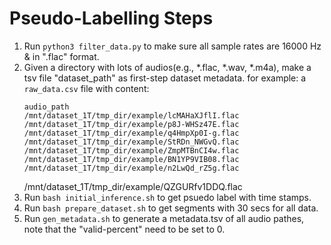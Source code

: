 # Pseudo-Labelling Steps

1. Run `python3 filter_data.py` to make sure all sample rates are 16000 Hz & in ".flac" format.
2. Given a directory with lots of audios(e.g., *.flac, *.wav, *.m4a), make a tsv file "dataset_path" as first-step dataset metadata.
for example: a `raw_data.csv` file with content:
    ```
    audio_path
    /mnt/dataset_1T/tmp_dir/example/lcMAHaXJflI.flac
    /mnt/dataset_1T/tmp_dir/example/p8J-WHSz47E.flac
    /mnt/dataset_1T/tmp_dir/example/q4HmpXp0I-g.flac
    /mnt/dataset_1T/tmp_dir/example/StRDn_NWGvQ.flac
    /mnt/dataset_1T/tmp_dir/example/ZmpMTBnCI4w.flac
    /mnt/dataset_1T/tmp_dir/example/BN1YP9VIB08.flac
    /mnt/dataset_1T/tmp_dir/example/n2LwQd_rZ5g.flac
    ```
    /mnt/dataset_1T/tmp_dir/example/QZGURfv1DDQ.flac
3. Run `bash initial_inference.sh` to get psuedo label with time stamps.
4. Run `bash prepare_dataset.sh` to get segments with 30 secs for all data. 
5. Run `gen_metadata.sh` to generate a metadata.tsv of all audio pathes, note that the "valid-percent" need to be set to 0.

